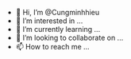 - 👋 Hi, I’m @Cungminhhieu
- 👀 I’m interested in ...
- 🌱 I’m currently learning ...
- 💞️ I’m looking to collaborate on ...
- 📫 How to reach me ...

<!---
Cungminhhieu/Cungminhhieu is a ✨ special ✨ repository because its `README.md` (this file) appears on your GitHub profile.
You can click the Preview link to take a look at your changes.
--->
